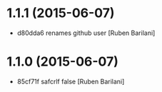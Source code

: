 # 1.1.1 (2015-06-07)

- d80dda6 renames github user [Ruben Barilani]


# 1.1.0 (2015-06-07)

- 85cf71f safcrlf false [Ruben Barilani]

